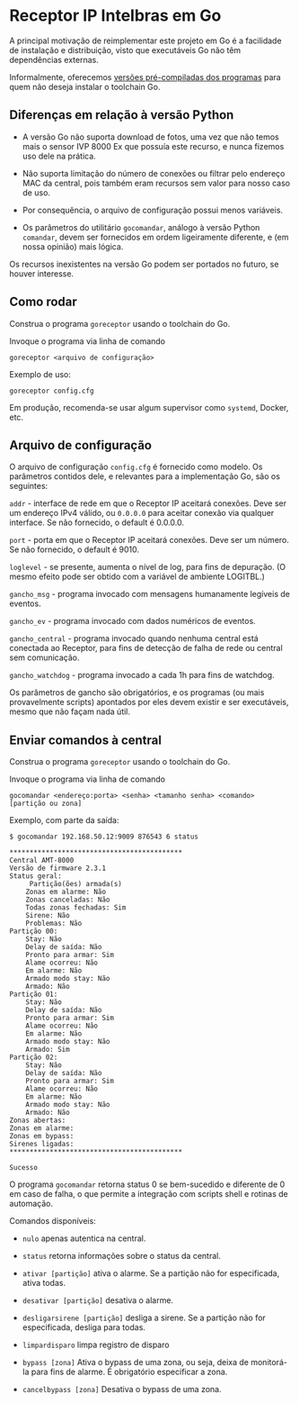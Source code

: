# Receptor IP Intelbras em Go

A principal motivação de reimplementar este projeto em Go é a facilidade de instalação
e distribuição, visto que executáveis Go não têm dependências externas.

Informalmente, oferecemos [versões pré-compiladas dos programas](builds/) para quem não deseja instalar o toolchain Go.

## Diferenças em relação à versão Python

- A versão Go não suporta download de fotos, uma vez que não temos mais o sensor
IVP 8000 Ex que possuía este recurso, e nunca fizemos uso dele na prática.

- Não suporta limitação do número de conexões ou filtrar pelo endereço MAC da central,
pois também eram recursos sem valor para nosso caso de uso.

- Por consequência, o arquivo de configuração possui menos variáveis.

- Os parâmetros do utilitário `gocomandar`, análogo à versão Python `comandar`, devem ser
fornecidos em ordem ligeiramente diferente, e (em nossa opinião) mais lógica.

Os recursos inexistentes na versão Go podem ser portados no futuro, se houver interesse.

## Como rodar

Construa o programa `goreceptor` usando o toolchain do Go.

Invoque o programa via linha de comando

```
goreceptor <arquivo de configuração>
```

Exemplo de uso:

```
goreceptor config.cfg
```

Em produção, recomenda-se usar algum supervisor como `systemd`, Docker, etc.

## Arquivo de configuração

O arquivo de configuração ``config.cfg`` é fornecido como modelo. Os parâmetros
contidos dele, e relevantes para a implementação Go, são os seguintes:

``addr`` - interface de rede em que o Receptor IP aceitará conexões.
Deve ser um endereço IPv4 válido, ou `0.0.0.0` para aceitar conexão via qualquer interface.
Se não fornecido, o default é 0.0.0.0.

``port`` - porta em que o Receptor IP aceitará conexões. Deve ser um número.
Se não fornecido, o default é 9010.

``loglevel`` - se presente, aumenta o nível de log, para fins de depuração. (O mesmo efeito pode ser obtido 
com a variável de ambiente LOGITBL.)

``gancho_msg`` - programa invocado com mensagens humanamente legíveis de eventos.

``gancho_ev`` - programa invocado com dados numéricos de eventos.

``gancho_central`` - programa invocado quando nenhuma central está conectada ao Receptor,
para fins de detecção de falha de rede ou central sem comunicação.

``gancho_watchdog`` - programa invocado a cada 1h para fins de watchdog.

Os parâmetros de gancho são obrigatórios, e os programas (ou mais provavelmente scripts) apontados por eles
devem existir e ser executáveis, mesmo que não façam nada útil.

## Enviar comandos à central

Construa o programa `goreceptor` usando o toolchain do Go.

Invoque o programa via linha de comando

```
gocomandar <endereço:porta> <senha> <tamanho senha> <comando> [partição ou zona]
```

Exemplo, com parte da saída:

```
$ gocomandar 192.168.50.12:9009 876543 6 status

*******************************************
Central AMT-8000
Versão de firmware 2.3.1
Status geral:
	 Partição(ões) armada(s)
	Zonas em alarme: Não
	Zonas canceladas: Não
	Todas zonas fechadas: Sim
	Sirene: Não
	Problemas: Não
Partição 00:
	Stay: Não
	Delay de saída: Não
	Pronto para armar: Sim
	Alame ocorreu: Não
	Em alarme: Não
	Armado modo stay: Não
	Armado: Não
Partição 01:
	Stay: Não
	Delay de saída: Não
	Pronto para armar: Sim
	Alame ocorreu: Não
	Em alarme: Não
	Armado modo stay: Não
	Armado: Sim
Partição 02:
	Stay: Não
	Delay de saída: Não
	Pronto para armar: Sim
	Alame ocorreu: Não
	Em alarme: Não
	Armado modo stay: Não
	Armado: Não
Zonas abertas:
Zonas em alarme:
Zonas em bypass:
Sirenes ligadas:
*******************************************

Sucesso
```

O programa `gocomandar` retorna status 0 se bem-sucedido e diferente de 0 em caso de falha, o que permite a integração com scripts
shell e rotinas de automação.

Comandos disponíveis: 

- `nulo` apenas autentica na central.

- `status` retorna informações sobre o status da central.

- `ativar [partição]` ativa o alarme. Se a partição não for especificada, ativa todas.

- `desativar [partição]` desativa o alarme.

- `desligarsirene [partição]` desliga a sirene. Se a partição não for especificada, desliga para todas.

- `limpardisparo` limpa registro de disparo

- `bypass [zona]` Ativa o bypass de uma zona, ou seja, deixa de monitorá-la para fins de alarme. É obrigatório especificar a zona.

- `cancelbypass [zona]` Desativa o bypass de uma zona.
